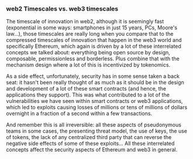 ### web2 Timescales vs. web3 timescales

The timescale of innovation in web2, although it is seemingly fast (exponential in some ways: smartphones in just 15 years, PCs, Moore's law...), those timescales are really long when you compare that to the compressed timescales of innovation that happen in the web3 world and specifically Ethereum, which again is driven by a lot of these interrelated concepts we talked about: everything being open source by design, composable, permissionless and borderless. Plus combine that with the mechanism design where a lot of this is incentivized by tokenomics.

As a side effect, unfortunately, security has in some sense taken a back seat: it hasn't been really thought of as much as it should be in the design and development of a lot of these smart contracts (and hence, the applications they support). This was what contributed to a lot of the vulnerabilities we have seen within smart contracts or web3 applications, which led to exploits causing losses of millions or tens of millions of dollars overnight in a fraction of a second within a few transactions.

And remember this is all irreversible: all these aspects of pseudonymous teams in some cases, the presenting threat model, the use of keys, the use of tokens, the lack of any centralized third party that can reverse the negative side effects of some of these exploits... All these interrelated concepts affect the security aspects of Ethereum and web3 in general.